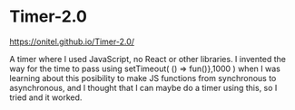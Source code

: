 # Timer-2.0
https://onitel.github.io/Timer-2.0/

A timer where I used JavaScript, no React or other libraries. I invented the way for the time to pass using setTimeout( () => fun()},1000 ) when I was learning about this posibility to make JS functions from synchronous to asynchronous, and I thought that I can maybe do a timer using this, so I tried and it worked.
